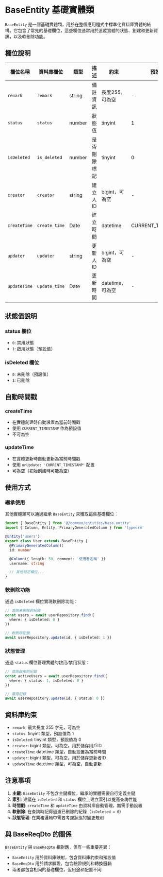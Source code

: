 # BaseEntity 基礎實體類

`BaseEntity` 是一個基礎實體類，用於在整個應用程式中標準化資料庫實體的結構。它包含了常見的基礎欄位，這些欄位通常用於追蹤實體的狀態、創建和更新資訊，以及軟刪除功能。

## 欄位說明

| 欄位名稱 | 資料庫欄位 | 類型 | 描述 | 約束 | 預設值 |
| ------- | --------- | ---- | ---- | ---- | ------ |
| `remark` | `remark` | string | 備註資訊 | 長度255，可為空 | - |
| `status` | `status` | number | 狀態值 | tinyint | 1 |
| `isDeleted` | `is_deleted` | number | 是否刪除標記 | tinyint | 0 |
| `creator` | `creator` | string | 建立人ID | bigint，可為空 | - |
| `createTime` | `create_time` | Date | 建立時間 | datetime | CURRENT_TIMESTAMP |
| `updater` | `updater` | string | 更新人ID | bigint，可為空 | - |
| `updateTime` | `update_time` | Date | 更新時間 | datetime，可為空 | - |

## 狀態值說明

### status 欄位
- `0`: 禁用狀態
- `1`: 啟用狀態（預設值）

### isDeleted 欄位
- `0`: 未刪除（預設值）
- `1`: 已刪除

## 自動時間戳

### createTime
- 在實體創建時自動設置為當前時間戳
- 使用 `CURRENT_TIMESTAMP` 作為預設值
- 不可為空

### updateTime
- 在實體更新時自動更新為當前時間戳
- 使用 `onUpdate: 'CURRENT_TIMESTAMP'` 配置
- 可為空（初始創建時可能為空）

## 使用方式

### 繼承使用

其他實體類可以通過繼承 `BaseEntity` 來獲取這些基礎欄位：

```typescript
import { BaseEntity } from '@/common/entities/base.entity'
import { Column, Entity, PrimaryGeneratedColumn } from 'typeorm'

@Entity('users')
export class User extends BaseEntity {
  @PrimaryGeneratedColumn()
  id: number

  @Column({ length: 50, comment: '使用者名稱' })
  username: string

  // 其他特定欄位...
}
```

### 軟刪除功能

通過 `isDeleted` 欄位實現軟刪除功能：

```typescript
// 查詢未刪除的紀錄
const users = await userRepository.find({
  where: { isDeleted: 0 }
})

// 軟刪除記錄
await userRepository.update(id, { isDeleted: 1 })
```

### 狀態管理

通過 `status` 欄位管理實體的啟用/禁用狀態：

```typescript
// 查詢啟用的紀錄
const activeUsers = await userRepository.find({
  where: { status: 1, isDeleted: 0 }
})

// 禁用記錄
await userRepository.update(id, { status: 0 })
```

## 資料庫約束

- `remark`: 最大長度 255 字元，可為空
- `status`: tinyint 類型，預設值為 1
- `isDeleted`: tinyint 類型，預設值為 0
- `creator`: bigint 類型，可為空，用於儲存用戶ID
- `createTime`: datetime 類型，自動設置為當前時間
- `updater`: bigint 類型，可為空，用於儲存更新者ID
- `updateTime`: datetime 類型，可為空，自動更新

## 注意事項

1. **主鍵**: `BaseEntity` 不包含主鍵欄位，繼承的實體需要自行定義主鍵
2. **索引**: 建議在 `isDeleted` 和 `status` 欄位上建立索引以提高查詢性能
3. **時間戳**: `createTime` 和 `updateTime` 由資料庫自動管理，無需手動設置
4. **軟刪除**: 在查詢時記得過濾已刪除的紀錄（`isDeleted = 0`）
5. **狀態管理**: 在業務邏輯中需要考慮狀態的變更規則

## 與 BaseReqDto 的關係

`BaseEntity` 與 `BaseReqDto` 相對應，但有一些重要差異：

- `BaseEntity` 用於資料庫映射，包含資料庫約束和預設值
- `BaseReqDto` 用於請求驗證，包含驗證規則和轉換邏輯
- 兩者都包含相同的基礎欄位，但用途和配置不同
